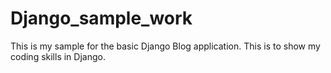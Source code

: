 # Django_sample_work
This is my sample for the basic Django Blog application. This is to show my coding skills in Django.
